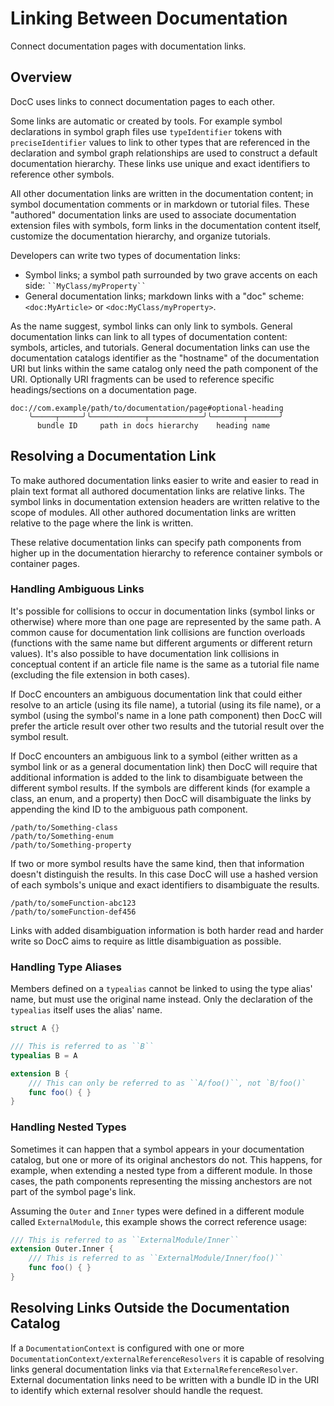 # Linking Between Documentation

Connect documentation pages with documentation links.

## Overview

DocC uses links to connect documentation pages to each other. 

Some links are automatic or created by tools. For example symbol declarations in symbol graph files use `typeIdentifier` tokens with `preciseIdentifier` values to link to other types that are referenced in the declaration and symbol graph relationships are used to construct a default documentation hierarchy. These links use unique and exact identifiers to reference other symbols. 

All other documentation links are written in the documentation content; in symbol documentation comments or in markdown or tutorial files. These "authored" documentation links are used to associate documentation extension files with symbols, form links in the documentation content itself, customize the documentation hierarchy, and organize tutorials. 

Developers can write two types of documentation links:
 - Symbol links; a symbol path surrounded by two grave accents on each side: ` ``MyClass/myProperty`` `
 - General documentation links; markdown links with a "doc" scheme: `<doc:MyArticle>` or `<doc:MyClass/myProperty>`.

As the name suggest, symbol links can only link to symbols. General documentation links can link to all types of documentation content: symbols, articles, and tutorials. General documentation links can use the documentation catalogs identifier as the "hostname" of the documentation URI but links within the same catalog only need the path component of the URI. Optionally URI fragments can be used to reference specific headings/sections on a documentation page.

```
doc://com.example/path/to/documentation/page#optional-heading
    ╰─────┬─────╯╰────────────┬────────────╯╰───────┬───────╯
      bundle ID     path in docs hierarchy    heading name 
```

## Resolving a Documentation Link

To make authored documentation links easier to write and easier to read in plain text format all authored documentation links are relative links. The symbol links in documentation extension headers are written relative to the scope of modules. All other authored documentation links are written relative to the page where the link is written. 

These relative documentation links can specify path components from higher up in the documentation hierarchy to reference container symbols or container pages.

### Handling Ambiguous Links

It's possible for collisions to occur in documentation links (symbol links or otherwise) where more than one page are represented by the same path. A common cause for documentation link collisions are function overloads (functions with the same name but different arguments or different return values). It's also possible to have documentation link collisions in conceptual content if an article file name is the same as a tutorial file name (excluding the file extension in both cases).

If DocC encounters an ambiguous documentation link that could either resolve to an article (using its file name), a tutorial (using its file name), or a symbol (using the symbol's name in a lone path component) then DocC will prefer the article result over other two results and the tutorial result over the symbol result.

If DocC encounters an ambiguous link to a symbol (either written as a symbol link or as a general documentation link) then DocC will require that additional information is added to the link to disambiguate between the different symbol results. If the symbols are different kinds (for example a class, an enum, and a property) then DocC will disambiguate the links by appending the kind ID to the ambiguous path component. 

```
/path/to/Something-class
/path/to/Something-enum
/path/to/Something-property
```


If two or more symbol results have the same kind, then that information doesn't distinguish the results. In this case DocC will use a hashed version of each symbols's unique and exact identifiers to disambiguate the results. 

```
/path/to/someFunction-abc123
/path/to/someFunction-def456
```

Links with added disambiguation information is both harder read and harder write so DocC aims to require as little disambiguation as possible. 

### Handling Type Aliases

Members defined on a `typealias` cannot be linked to using the type alias' name, but must use the original name instead. Only the declaration of the `typealias` itself uses the alias' name.

```swift
struct A {}

/// This is referred to as ``B``
typealias B = A

extension B {
    /// This can only be referred to as ``A/foo()``, not `B/foo()`
    func foo() { }
}
```

### Handling Nested Types

Sometimes it can happen that a symbol appears in your documentation catalog, but one or more of its original anchestors do not. This happens, for example, when extending a nested type from a different module. In those cases, the path components representing the missing anchestors are not part of the symbol page's link.

Assuming the `Outer` and `Inner` types were defined in a different module called `ExternalModule`, this example shows the correct reference usage:

```swift
/// This is referred to as ``ExternalModule/Inner``
extension Outer.Inner {
    /// This is referred to as ``ExternalModule/Inner/foo()``
    func foo() { }
}
```

## Resolving Links Outside the Documentation Catalog

If a ``DocumentationContext`` is configured with one or more ``DocumentationContext/externalReferenceResolvers`` it is capable of resolving links general documentation links via that ``ExternalReferenceResolver``. External documentation links need to be written with a bundle ID in the URI to identify which external resolver should handle the request.

<!-- Copyright (c) 2022 Apple Inc and the Swift Project authors. All Rights Reserved. -->
